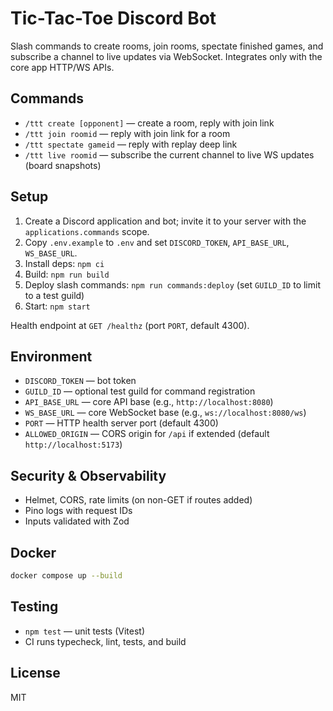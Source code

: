 # Tic-Tac-Toe Discord Bot

Slash commands to create rooms, join rooms, spectate finished games, and subscribe a channel to live updates via WebSocket. Integrates only with the core app HTTP/WS APIs.

## Commands

- `/ttt create [opponent]` — create a room, reply with join link
- `/ttt join roomid` — reply with join link for a room
- `/ttt spectate gameid` — reply with replay deep link
- `/ttt live roomid` — subscribe the current channel to live WS updates (board snapshots)

## Setup

1. Create a Discord application and bot; invite it to your server with the `applications.commands` scope.
2. Copy `.env.example` to `.env` and set `DISCORD_TOKEN`, `API_BASE_URL`, `WS_BASE_URL`.
3. Install deps: `npm ci`
4. Build: `npm run build`
5. Deploy slash commands: `npm run commands:deploy` (set `GUILD_ID` to limit to a test guild)
6. Start: `npm start`

Health endpoint at `GET /healthz` (port `PORT`, default 4300).

## Environment

- `DISCORD_TOKEN` — bot token
- `GUILD_ID` — optional test guild for command registration
- `API_BASE_URL` — core API base (e.g., `http://localhost:8080`)
- `WS_BASE_URL` — core WebSocket base (e.g., `ws://localhost:8080/ws`)
- `PORT` — HTTP health server port (default 4300)
- `ALLOWED_ORIGIN` — CORS origin for `/api` if extended (default `http://localhost:5173`)

## Security & Observability

- Helmet, CORS, rate limits (on non-GET if routes added)
- Pino logs with request IDs
- Inputs validated with Zod

## Docker

```bash
docker compose up --build
```

## Testing

- `npm test` — unit tests (Vitest)
- CI runs typecheck, lint, tests, and build

## License

MIT

